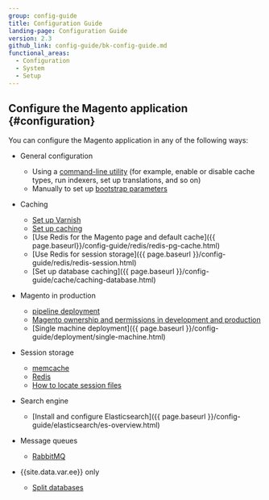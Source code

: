 ```yaml
---
group: config-guide
title: Configuration Guide
landing-page: Configuration Guide
version: 2.3
github_link: config-guide/bk-config-guide.md
functional_areas:
  - Configuration
  - System
  - Setup
---
```


## Configure the Magento application {#configuration}

You can configure the Magento application in any of the following ways:

*	General configuration

	*  	Using a <a href="{{page.baseurl}}/config-guide/cli/config-cli.html">command-line utility</a> (for example, enable or disable cache types, run indexers, set up translations, and so on)
	*  	Manually to set up <a href="{{page.baseurl}}/config-guide/bootstrap/magento-bootstrap.html">bootstrap parameters</a>

*	Caching

	*	[Set up Varnish]({{page.baseurl}}/config-guide/varnish/config-varnish.html)
	* [Set up caching]({{page.baseurl}}/config-guide/cache.html)
	*	[Use Redis for the Magento page and default cache]({{ page.baseurl}}/config-guide/redis/redis-pg-cache.html)
	*	[Use Redis for session storage]({{ page.baseurl }}/config-guide/redis/redis-session.html)
	*	[Set up database caching]({{ page.baseurl }}/config-guide/cache/caching-database.html)

*	Magento in production

	*	[pipeline deployment]({{page.baseurl}}/config-guide/deployment/pipeline/)
	*	[Magento ownership and permissions in development and production]({{page.baseurl}}/config-guide/prod/prod_file-sys-perms.html)
	*	[Single machine deployment]({{ page.baseurl }}/config-guide/deployment/single-machine.html)

*	Session storage
	*	[memcache]({{page.baseurl}}/config-guide/memcache/memcache.html)
	*	[Redis]({{page.baseurl}}/config-guide/redis/redis-session.html)
	*	[How to locate session files]({{page.baseurl}}/config-guide/sessions.html)

*   Search engine
    *   [Install and configure Elasticsearch]({{ page.baseurl }}/config-guide/elasticsearch/es-overview.html)

*   Message queues
	*	<a href="{{page.baseurl}}/config-guide/mq/rabbitmq-overview.html">RabbitMQ</a>

*	{{site.data.var.ee}} only
	*	<a href="{{page.baseurl}}/config-guide/multi-master/multi-master.html">Split databases</a>
